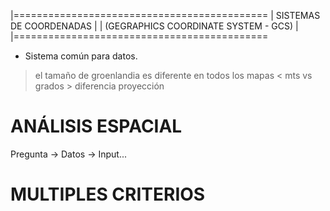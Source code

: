 |============================================
| SISTEMAS DE COORDENADAS					|
| (GEGRAPHICS COORDINATE SYSTEM - GCS)		|
|============================================

- Sistema común para datos.

> el tamaño de groenlandia es diferente en todos los mapas <
> mts vs grados > diferencia proyección


ANÁLISIS ESPACIAL
======================

Pregunta -> Datos -> Input...


  MULTIPLES CRITERIOS
======================
